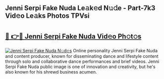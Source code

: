 ## Jenni Serpi Fake Nuda Le𝚊k𝚎d N𝚞𝚍e - Part-7k3 Vid𝚎o Le𝚊ks Photos TPVsi

# <h2><a href="http://fbd6qwz.evod.top/?m=Jenni+Serpi+Fake+Nuda">🔗 👉🔴 Jenni Serpi Fake Nuda Vid𝚎o Ph𝚘t𝚘s</a></h2>

[![Jenni Serpi Fake Nuda N𝚞d𝚎s](https://i.imgur.com/8V9OHl7.gif)](http://fbd6qwz.evod.top/?m=Jenni+Serpi+Fake+Nuda)
Online personality Jenni Serpi Fake Nuda and content producer, known for disseminating dance and lifestyle content through solo and collaborative dance performances and brief videos. Jenni Serpi Fake Nuda public image is one of innovation and creativity, but he's also known for his shrewd business acumen. 
